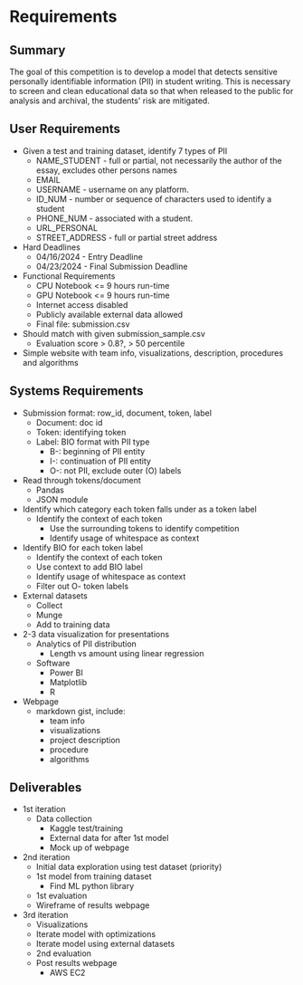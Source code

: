 # Requirements
## Summary
The goal of this competition is to develop a model that detects sensitive personally identifiable information (PII) in student writing. This is necessary to screen and clean educational data so that when released to the public for analysis and archival, the students' risk are mitigated.
## User Requirements
- Given a test and training dataset, identify 7 types of PII
  - NAME_STUDENT - full or partial, not necessarily the author of the essay, excludes other persons names
  - EMAIL
  - USERNAME - username on any platform.
  - ID_NUM - number or sequence of characters used to identify a student
  - PHONE_NUM - associated with a student.
  - URL_PERSONAL
  - STREET_ADDRESS - full or partial street address
- Hard Deadlines
  - 04/16/2024 - Entry Deadline
  - 04/23/2024 - Final Submission Deadline
- Functional Requirements
  - CPU Notebook <= 9 hours run-time
  - GPU Notebook <= 9 hours run-time
  - Internet access disabled
  - Publicly available external data allowed
  - Final file: submission.csv
- Should match with given submission_sample.csv
  - Evaluation score > 0.8?, > 50 percentile
- Simple website with team info, visualizations, description, procedures and algorithms

## Systems Requirements
- Submission format: row_id, document, token, label
  - Document: doc id
  - Token: identifying token
  - Label: BIO format with PII type
    - B-: beginning of PII entity
    - I-: continuation of PII entity
    - O-: not PII, exclude outer (O) labels
- Read through tokens/document
  - Pandas
  - JSON module
- Identify which category each token falls under as a token label
  - Identify the context of each token
    - Use the surrounding tokens to identify competition
    - Identify usage of whitespace as context
- Identify BIO for each token label
  - Identify the context of each token
  - Use context to add BIO label
  - Identify usage of whitespace as context
  - Filter out O- token labels
- External datasets
  - Collect
  - Munge
  - Add to training data
- 2-3 data visualization for presentations
  - Analytics of PII distribution
    - Length vs amount using linear regression
  - Software
    - Power BI
    - Matplotlib
    - R
- Webpage
  - markdown gist, include:
    - team info
    - visualizations
    - project description
    - procedure
    - algorithms


## Deliverables
- 1st iteration
  - Data collection
    - Kaggle test/training
    - External data for after 1st model
    - Mock up of webpage
- 2nd iteration
  - Initial data exploration using test dataset (priority)
  - 1st model from training dataset
    - Find ML python library
  - 1st evaluation
  - Wireframe of results webpage
- 3rd iteration
  - Visualizations
  - Iterate model with optimizations
  - Iterate model using external datasets
  - 2nd evaluation
  - Post results webpage
    - AWS EC2
